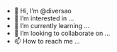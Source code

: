 - 👋 Hi, I’m @diversao
- 👀 I’m interested in ...
- 🌱 I’m currently learning ...
- 💞️ I’m looking to collaborate on ...
- 📫 How to reach me ...

<!---
diversao/diversao is a ✨ special ✨ repository because its `README.md` (this file) appears on your GitHub profile.
You can click the Preview link to take a look at your changes.
--->
